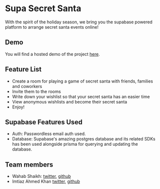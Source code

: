 # Supa Secret Santa
With the spirit of the holiday season, we bring you the supabase powered platform to arrange secret santa events online!

## Demo
You will find a hosted demo of the project [here](https://supa-secret-santa.vercel.app/).

## Feature List

- Create a room for playing a game of secret santa with friends, families and coworkers
- Invite them to the rooms
- Write down your wishlist so that your secret santa has an easier time
- View anonymous wishlists and become their secret santa
- Enjoy!

## Supabase Features Used

- Auth: Passwordless email auth used.
- Database: Supabase's amazing postgres database and its related SDKs has been used alongside prisma for querying and updating the database.

## Team members
- Wahab Shaikh: [twitter](https://twitter.com/wahabshaikh_), [github](https://github.com/wahabshaikh)
- Imtiaz Ahmed Khan [twitter](https://twitter.com/yourboimti), [github](https://github.com/imtiaz-ak)

